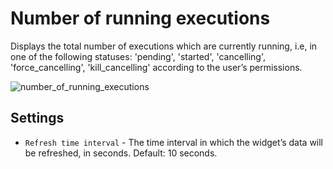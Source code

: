 # Number of running executions
Displays the total number of executions which are currently running, i.e, in one of the following statuses: 
'pending', 'started', 'cancelling', 'force_cancelling', 'kill_cancelling' according to the user’s permissions.

![number_of_running_executions]( /images/ui/widgets/num_of_running_executions.png )


## Settings

* `Refresh time interval` - The time interval in which the widget’s data will be refreshed, in seconds. Default: 10 seconds.
